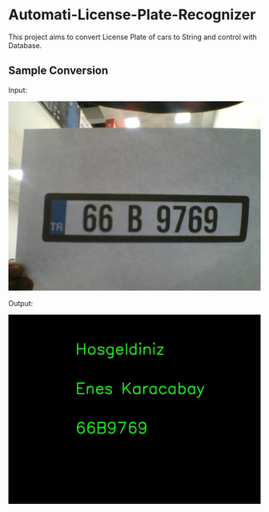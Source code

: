 # Automati-License-Plate-Recognizer

This project aims to convert License Plate of cars to String and control with Database.

## Sample Conversion


Input:

![alt text](https://github.com/karacabay/Automati-License-Plate-Recognizer/blob/main/Input.jpg)

Output:

![alt text](https://github.com/karacabay/Automati-License-Plate-Recognizer/blob/main/Output.jpg)

